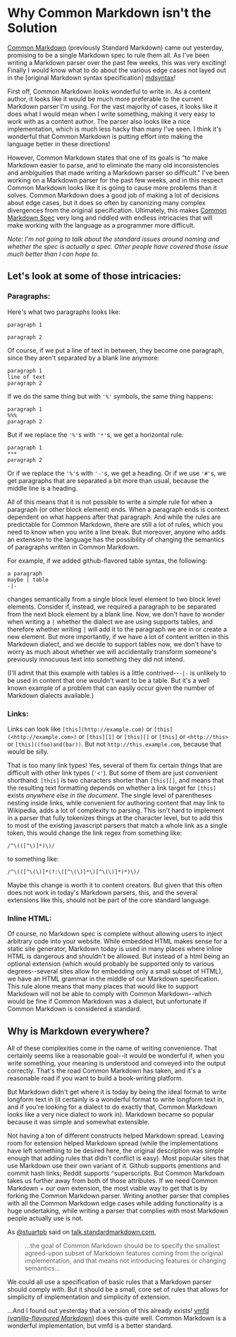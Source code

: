 Why Common Markdown isn't the Solution
========================================

[Common Markdown][stmd] (previously Standard Markdown)
came out yesterday, promising to be a
single Markdown spec to rule them all. As I've been writing a
Markdown parser over the past few weeks, this was very exciting!
Finally I would know what to do about the various edge cases
not layed out in the [original Markdown syntax specification]
[mdsyntax]!

First off, Common Markdown looks wonderful to write in. As a
content author, it looks like it would be much more preferable
to the current Markdown parser I'm using. For the vast
majority of cases, it looks like it does what I would mean
when I write something, making it very easy to work with as a
content author. The parser also looks like a nice implementation,
which is much less hacky than many I've seen. I think it's
wonderful that Common Markdown is putting effort into making
the language better in these directions!

However, Common Markdown states that one of its goals is
"to make Markdown easier to parse, and to eliminate the many
old inconsistencies and ambiguities that made writing a Markdown
parser so difficult."
I've been working on a Markdown parser for the past
few weeks, and in this respect Common Markdown looks like it
is going to cause more problems than it solves.
Common Markdown does a good job of making a lot of decisions
about edge cases, but it does so often by canonizing many
complex divergences from the original specification.
Ultimately, this makes [Common Markdown Spec][spec] very long
and riddled with endless intricacies that will make working
with the language as a programmer more difficult.

*Note: I'm not going to talk about the standard issues around
naming and whether the spec is actually a spec. Other people
have covered those issue much better than I can hope to.*

[stmd]: http://standardmarkdown.com/
[mdsyntax]: http://daringfireball.net/projects/markdown/syntax
[spec]: http://jgm.github.io/stmd/spec.html


## Let's look at some of those intricacies:

### Paragraphs:

Here's what two paragraphs looks like:

    paragraph 1

    paragraph 2

Of course, if we put a line of text in between, they become one
paragraph, since they aren't separated by a blank line anymore:

    paragraph 1
    line of text
    paragraph 2

If we do the same thing but with `'%'` symbols, the same thing
happens:

    paragraph 1
    %%%
    paragraph 2

But if we replace the `'%'`s with `'*'`s, we get a horizontal rule:

    paragraph 1
    ***
    paragraph 2

Or if we replace the `'%'`s with `'-'`s, we get a heading.
Or if we use `'#'`s, we get paragraphs that are separated a bit more
than usual, because the middle line is a heading.

All of this means that it is not possible to write a simple rule for
when a paragraph (or other block element) ends. When a paragraph
ends is context dependent on what happens after that paragraph. And
while the rules are predictable for Common Markdown, there are
still a lot of rules, which you need to know when you write a line
break. But moreover, anyone who adds an extension to the language
has the possibility of changing the semantics of paragraphs written in
Common Markdown.

For example, if we added github-flavored table syntax, the following:

    a paragraph
    maybe | table
    -|-

changes semantically from a single block level element to two block
level elements. Consider if, instead, we required a paragraph to be
separated from the next block element by a blank line. Now, we don't
have to wonder when writing a `|` whether the dialect we are using
supports tables, and therefore whether writing `|` will add it to
the paragraph we are in or create a new element. But more importantly,
if we have a lot of content written in this Markdown dialect, and
we decide to support tables now, we don't have to worry as much about
whether we will accidentally transform someone's previously
innocuous text into something they did not intend.

(I'll admit that this example with tables is a little
contrived--`-|-` is unlikely to be used in content that one wouldn't
want to be a table. But it's a well known example of a problem that
can easily occur given the number of Markdown dialects available.)

### Links:

Links can look like
`[this](http://example.com)` or
`[this](<http://example.com>)` or
`[this][1]` or
`[this][]` or
`[this]` or
`<http://this>` or
`[this]((foo)and(bar))`.
But not `http://this.example.com`, because that would be silly.

That is too many link types!
Yes, several of them fix certain things that are difficult with
other link types (`'<'`).
But some of them are just convenient shorthand: `[this]` is
two characters shorter than `[this][]`, and means that
the resulting text formatting depends on whether a link
target for `[this]` exists *anywhere else in the document*.
The single level of parentheses nesting inside links, while
convenient for authoring content that may link to Wikipedia,
adds a lot of complexity to parsing. This isn't hard to
implement in a parser that fully tokenizes things at the
character level, but to add this to most of the existing
javascript parsers that match a whole link as a single
token, this would change the link regex from something like:

    /^\(([^\)]*)\)/

to something like:

    /^\(([^\(\)]*(?:\([^\(\)]*\)[^\(\)]*)*)\)/

Maybe this change is worth it to content creators. But given that
this often does not work in today's Markdown parsers, this,
and the several extensions like this, should not be part of the
core standard language.

### Inline HTML:

Of course, no Markdown spec is complete without allowing users
to inject arbitrary code into your website. While embedded HTML
makes sense for a static site generator, Markdown today is used
in many places where inline HTML is dangerous and shouldn't
be allowed. But instead of a html being an optional extension
(which would probably be supported only to various
degrees--several sites allow for embedding only a small subset
of HTML), we have an HTML grammar in the middle of our
Markdown specification. This rule alone means that many places
that would like to support Markdown will not be able to comply
with Common Markdown--which would be fine if Common Markdown
was a dialect, but unfortunate if Common Markdown is considered
a standard.

## Why is Markdown everywhere?

All of these complexities come in the name of writing convenience.
That certainly seems like a reasonable goal--it would be wonderful if,
when you write something, your meaning is understood and conveyed into
the output correctly. That's the road Common Markdown has taken, and
it's a reasonable road if you want to build a book-writing platform.

But Markdown didn't get where it is today by being the ideal format
to write longform text in (it certainly is a wonderful format to
write longform text in, and if you're looking for a dialect to do
exactly that, Common Markdown looks like a very nice dialect to
work in). Markdown became so popular because it was simple and
somewhat extensible.

Not having a ton of different constructs
helped Markdown spread. Leaving room for extension helped
Markdown spread (while the implementations have left something to
be desired here, the original description was simple enough that
adding rules that didn't conflict is easy). Most popular sites that
use Markdown use their own variant of it. Github supports
`@`mentions and commit hash links; Reddit supports `^`superscripts.
But Common Markdown takes us further away from both of those
attributes. If we need Common Markdown + our own extension, the
most viable way to get that is by forking the Common Markdown
parser. Writing another parser that complies with all the
Common Markdown edge cases while adding functionality is a
huge undertaking, while writing a parser that complies with
most Markdown people actually use is not.

As [@stuartpb][stuartpb] said on [talk.standardmarkdown.com][],

> ...the goal of Common Markdown should be to specify the smallest
agreed-upon subset of Markdown features coming from the original
implementation, and that means not introducing features or changing
semantics...

We could all use a specification of basic rules that a Markdown
parser should comply with. But it should be a small, core set
of rules that allows for simplicity of implementation and
simplicity of extension.

...And I found out yesterday that a version of this already exists!
[vmfd (*vanilla-flavoured Markdown*)][vmfd]
does this quite well. Common Markdown is a wonderful implementation,
but vmfd is a better standard.

[stuartpb]: http://talk.standardmarkdown.com/users/stuartpb
[talk.standardmarkdown.com]: http://talk.standardmarkdown.com/t/what-changed-in-standard-markdown/15
[vmfd]: http://www.vfmd.org/

